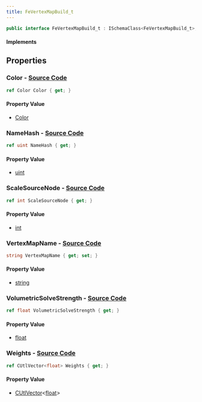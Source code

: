```yaml
---
title: FeVertexMapBuild_t
---
```


```csharp
public interface FeVertexMapBuild_t : ISchemaClass<FeVertexMapBuild_t>, ISchemaField, ISchemaClass, INativeHandle
```

#### Implements

## Properties

### **Color** - [Source Code](https://github.com/swiftly-solution/swiftlys2/blob/main/managed/src/SwiftlyS2.Generated/Schemas/Interfaces/FeVertexMapBuild_t.cs#L20)

```csharp
ref Color Color { get; }
```

#### Property Value

- [Color](/docs/api/shared/natives/color)

### **NameHash** - [Source Code](https://github.com/swiftly-solution/swiftlys2/blob/main/managed/src/SwiftlyS2.Generated/Schemas/Interfaces/FeVertexMapBuild_t.cs#L18)

```csharp
ref uint NameHash { get; }
```

#### Property Value

- [uint](https://learn.microsoft.com/dotnet/api/system.uint32)

### **ScaleSourceNode** - [Source Code](https://github.com/swiftly-solution/swiftlys2/blob/main/managed/src/SwiftlyS2.Generated/Schemas/Interfaces/FeVertexMapBuild_t.cs#L24)

```csharp
ref int ScaleSourceNode { get; }
```

#### Property Value

- [int](https://learn.microsoft.com/dotnet/api/system.int32)

### **VertexMapName** - [Source Code](https://github.com/swiftly-solution/swiftlys2/blob/main/managed/src/SwiftlyS2.Generated/Schemas/Interfaces/FeVertexMapBuild_t.cs#L16)

```csharp
string VertexMapName { get; set; }
```

#### Property Value

- [string](https://learn.microsoft.com/dotnet/api/system.string)

### **VolumetricSolveStrength** - [Source Code](https://github.com/swiftly-solution/swiftlys2/blob/main/managed/src/SwiftlyS2.Generated/Schemas/Interfaces/FeVertexMapBuild_t.cs#L22)

```csharp
ref float VolumetricSolveStrength { get; }
```

#### Property Value

- [float](https://learn.microsoft.com/dotnet/api/system.single)

### **Weights** - [Source Code](https://github.com/swiftly-solution/swiftlys2/blob/main/managed/src/SwiftlyS2.Generated/Schemas/Interfaces/FeVertexMapBuild_t.cs#L26)

```csharp
ref CUtlVector<float> Weights { get; }
```

#### Property Value

- [CUtlVector](/docs/api/-1)<[float](https://learn.microsoft.com/dotnet/api/system.single)>


